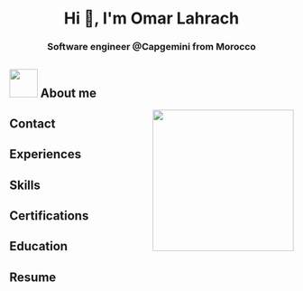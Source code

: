 <h1 align="center">Hi 👋, I'm Omar Lahrach</h1>
<h3 align="center">Software engineer @Capgemini from Morocco</h3>

## <picture><img src = "https://github.com/7oSkaaa/7oSkaaa/blob/main/Images/about_me.gif?raw=true" width = 50px></picture> About me

<picture> <img align="right" src="https://github.com/7oSkaaa/7oSkaaa/blob/main/Images/Right_Side.gif?raw=true" width = 250px></picture>

<h2>Contact</h2>
<h2>Experiences</h2>
<h2>Skills</h2>
<h2>Certifications</h2>
<h2>Education</h2>
<h2>Resume</h2>
